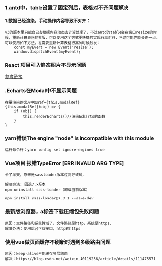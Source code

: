 ### 1.antd中，table设置了固定列后，表格对不齐问题解决
#### 1.数据已经渲染，手动操作内容导致不对齐：
    v3的版本里只能自己去根据内容动态去计算处理了，不过antd的table会在窗口resize的时候，重新计算表格的排版，可以使用这个方式更快捷的实现行高对齐，不过可能性能会差一点。
    可以使用如下方法，在需要重新计算表格行高的时候触发：
        const myEvent = new Event('resize');
        window.dispatchEvent(myEvent);

### React 项目引入静态图片不显示问题
[参考链接](https://www.jianshu.com/p/49e8dac4a5af)

### .Echarts在Modal中不显示问题
    在要渲染的div中加ref={this.modalRef}
    {this.modalRef}(obj) => {
        if (obj) {
            this.renderEcharts()//渲染Echarts的函数
        }
    }

### yarn错误The engine "node" is incompatible with this module
    运行命令行：yarn config set ignore-engines true

### Vue项目 报错TypeError [ERR INVALID ARG TYPE]

    卡了半天，原来是sassloader版本过高导致的，

    解决方法: 回退7.×版本
    npm uninstall sass-loader（卸载当前版本）

    npm install sass-loader@7.3.1 --save-dev

### 最新版浏览器，a标签下载压缩包失败问题
	原因：文件路径和系统跨域了，文件路径是http，系统是https,
	解决办法：使用后台下载接口，http转https

### 使用vue做页面缓存不刷新时遇到多级路由问题
	原因：keep-alive不能缓存多层路由
	解决：https://blog.csdn.net/weixin_40119256/article/details/111475571